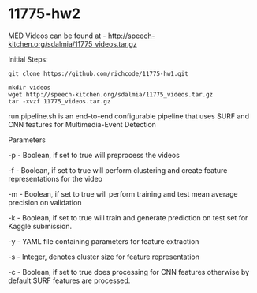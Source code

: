 # 11775-hw2

MED Videos can be found at - http://speech-kitchen.org/sdalmia/11775_videos.tar.gz

Initial Steps: 
```
git clone https://github.com/richcode/11775-hw1.git

mkdir videos
wget http://speech-kitchen.org/sdalmia/11775_videos.tar.gz
tar -xvzf 11775_videos.tar.gz
```

run.pipeline.sh is an end-to-end configurable pipeline that uses SURF and CNN features
for Multimedia-Event Detection


Parameters

-p - Boolean, if set to true will preprocess the videos

-f - Boolean, if set to true will perform clustering and create feature representations for the video

-m - Boolean, if set to true will perform training and test mean average precision on validation

-k - Boolean, if set to true will train and generate prediction on test set for Kaggle submission.

-y - YAML file containing parameters for feature extraction

-s - Integer, denotes cluster size for feature representation

-c - Boolean, if set to true does processing for CNN features otherwise by default SURF features are
processed.
 
